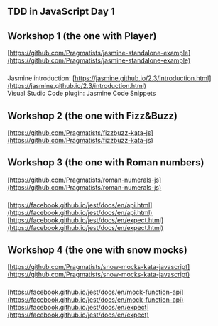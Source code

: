 ## TDD in JavaScript Day 1


## Workshop 1 (the one with Player)

[https://github.com/Pragmatists/jasmine-standalone-example](https://github.com/Pragmatists/jasmine-standalone-example)  

### 
Jasmine introduction: [https://jasmine.github.io/2.3/introduction.html](https://jasmine.github.io/2.3/introduction.html)  
Visual Studio Code plugin: Jasmine Code Snippets  


## Workshop 2 (the one with Fizz&Buzz)

[https://github.com/Pragmatists/fizzbuzz-kata-js](https://github.com/Pragmatists/fizzbuzz-kata-js)  


## Workshop 3 (the one with Roman numbers)

[https://github.com/Pragmatists/roman-numerals-js](https://github.com/Pragmatists/roman-numerals-js)  

###

[https://facebook.github.io/jest/docs/en/api.html](https://facebook.github.io/jest/docs/en/api.html)  
[https://facebook.github.io/jest/docs/en/expect.html](https://facebook.github.io/jest/docs/en/expect.html)  


## Workshop 4 (the one with snow mocks)

[https://github.com/Pragmatists/snow-mocks-kata-javascript](https://github.com/Pragmatists/snow-mocks-kata-javascript)  

###
[https://facebook.github.io/jest/docs/en/mock-function-api](https://facebook.github.io/jest/docs/en/mock-function-api)  
[https://facebook.github.io/jest/docs/en/expect](https://facebook.github.io/jest/docs/en/expect)  

